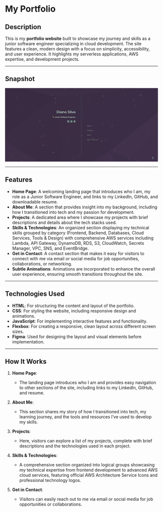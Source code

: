 # My Portfolio

## Description
This is my **portfolio website** built to showcase my journey and skills as a junior software engineer specializing in cloud development. The site features a clean, modern design with a focus on simplicity, accessibility, and user experience. It highlights my serverless applications, AWS expertise, and development projects.

---

## Snapshot
![Portfolio Website Screenshot](assets/portfolioLandingpage.png)

---

## Features

- **Home Page**: A welcoming landing page that introduces who I am, my role as a Junior Software Engineer, and links to my LinkedIn, GitHub, and downloadable resume.
- **About Me**: A section that provides insight into my background, including how I transitioned into tech and my passion for development.
- **Projects**: A dedicated area where I showcase my projects with brief descriptions and details about the tech stacks used.
- **Skills & Technologies**: An organized section displaying my technical skills grouped by category (Frontend, Backend, Databases, Cloud Services, Tools & Design) with comprehensive AWS services including Lambda, API Gateway, DynamoDB, RDS, S3, CloudWatch, Secrets Manager, VPC, SNS, and EventBridge.
- **Get in Contact**: A contact section that makes it easy for visitors to connect with me via email or social media for job opportunities, collaborations, or networking.
- **Subtle Animations**: Animations are incorporated to enhance the overall user experience, ensuring smooth transitions throughout the site.

---

## Technologies Used

- **HTML**: For structuring the content and layout of the portfolio.
- **CSS**: For styling the website, including responsive design and animations.
- **JavaScript**: For implementing interactive features and functionality.
- **Flexbox**: For creating a responsive, clean layout across different screen sizes.
- **Figma**: Used for designing the layout and visual elements before implementation.

---

## How It Works

1. **Home Page**: 
   - The landing page introduces who I am and provides easy navigation to other sections of the site, including links to my LinkedIn, GitHub, and resume.
   
2. **About Me**: 
   - This section shares my story of how I transitioned into tech, my learning journey, and the tools and resources I’ve used to develop my skills.

3. **Projects**: 
   - Here, visitors can explore a list of my projects, complete with brief descriptions and the technologies used in each project.

4. **Skills & Technologies**: 
   - A comprehensive section organized into logical groups showcasing my technical expertise from frontend development to advanced AWS cloud services, featuring official AWS Architecture Service Icons and professional technology logos.

5. **Get in Contact**: 
   - Visitors can easily reach out to me via email or social media for job opportunities or collaborations.

